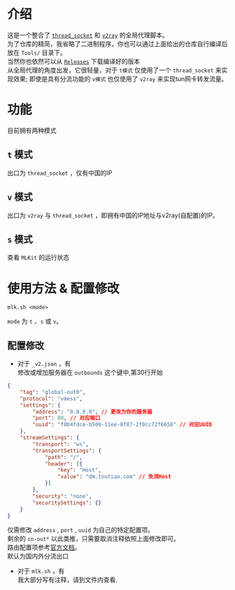 # 介绍
这是一个整合了 [`thread_socket`](https://github.com/sdk250/socket) 和 [`v2ray`](https://github.com/v2fly/v2ray-core) 的全局代理脚本。<br>
为了仓库的精简，我省略了二进制程序，你也可以通过上面给出的仓库自行编译后放在 `Tools/` 目录下。<br>
当然你也依然可以从 [`Releases`](https://github.com/sdk250/MLKit/releases) 下载编译好的版本 <br>
从全局代理的角度出发，它很轻量，对于 `t模式` 仅使用了一个 `thread_socket` 来实现效果; 即使是具有分流功能的 `v模式` 也仅使用了 `v2ray` 来实现tun网卡转发流量。
# 功能
目前拥有两种模式
## `t` 模式
出口为 `thread_socket` ，仅有中国的IP
## `v` 模式
出口为 `v2ray` 与 `thread_socket` ，即拥有中国的IP地址与v2ray(自配置)的IP。
## `s` 模式
查看 `MLKit` 的运行状态
# 使用方法 & 配置修改
```shell
mlk.sh <mode>
```
`mode` 为 `t` 、`s` 或 `v`。
## 配置修改
- 对于 `_v2.json` ，有<br>
修改或增加服务器在 `outbounds` 这个键中,第30行开始<br>
```json
{
    "tag": "global-out0",
    "protocol": "vmess",
    "settings": {
        "address": "0.0.0.0", // 更改为你的服务器
        "port": 80, // 对应端口
        "uuid": "f0b4fdce-b506-11ee-8f87-2f0cc72f6658" // 对应UUID
    },
    "streamSettings": {
        "transport": "ws",
        "transportSettings": {
            "path": "/",
            "header": [{
                "key": "Host",
                "value": "dm.toutiao.com" // 免流Host
            }]
        },
        "security": "none",
        "securitySettings": {}
    }
}
```
仅需修改 `address` , `port` , `uuid` 为自己的特定配置项。<br>
剩余的 `cn-out*` 以此类推，只需要取消注释依照上面修改即可。<br>
路由配置项参考[官方文档](https://www.v2fly.org/v5/config/router.html)。<br>
默认为国内外分流出口<br>
- 对于 `mlk.sh` ，有<br>
我大部分写有注释，请到文件内查看.

